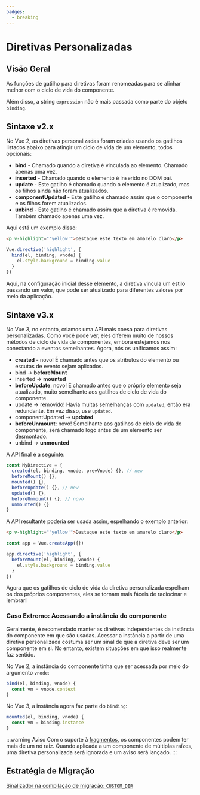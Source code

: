 ```yaml
---
badges:
  - breaking
---
```


# Diretivas Personalizadas <MigrationBadges :badges="$frontmatter.badges" />

## Visão Geral

As funções de gatilho para diretivas foram renomeadas para se alinhar melhor com o ciclo de vida do componente.

Além disso, a string `expression` não é mais passada como parte do objeto `binding`.

## Sintaxe v2.x

No Vue 2, as diretivas personalizadas foram criadas usando os gatilhos listados abaixo para atingir um ciclo de vida de um elemento, todos opcionais:

- **bind** - Chamado quando a diretiva é vinculada ao elemento. Chamado apenas uma vez.
- **inserted** - Chamado quando o elemento é inserido no DOM pai.
- **update** - Este gatilho é chamado quando o elemento é atualizado, mas os filhos ainda não foram atualizados.
- **componentUpdated** - Este gatilho é chamado assim que o componente e os filhos forem atualizados.
- **unbind** - Este gatilho é chamado assim que a diretiva é removida. Também chamado apenas uma vez.

Aqui está um exemplo disso:

```html
<p v-highlight="'yellow'">Destaque este texto em amarelo claro</p>
```

```js
Vue.directive('highlight', {
  bind(el, binding, vnode) {
    el.style.background = binding.value
  }
})
```

Aqui, na configuração inicial desse elemento, a diretiva vincula um estilo passando um valor, que pode ser atualizado para diferentes valores por meio da aplicação.

## Sintaxe v3.x

No Vue 3, no entanto, criamos uma API mais coesa para diretivas personalizadas. Como você pode ver, eles diferem muito de nossos métodos de ciclo de vida de componentes, embora estejamos nos conectando a eventos semelhantes. Agora, nós os unificamos assim:

- **created** - novo! É chamado antes que os atributos do elemento ou escutas de evento sejam aplicados.
- bind → **beforeMount**
- inserted → **mounted**
- **beforeUpdate**: novo! É chamado antes que o próprio elemento seja atualizado, muito semelhante aos gatilhos de ciclo de vida do componente.
- update → removido! Havia muitas semelhanças com `updated`, então era redundante. Em vez disso, use `updated`.
- componentUpdated → **updated**
- **beforeUnmount**: novo! Semelhante aos gatilhos de ciclo de vida do componente, será chamado logo antes de um elemento ser desmontado.
- unbind -> **unmounted**

A API final é a seguinte:

```js
const MyDirective = {
  created(el, binding, vnode, prevVnode) {}, // new
  beforeMount() {},
  mounted() {},
  beforeUpdate() {}, // new
  updated() {},
  beforeUnmount() {}, // novo
  unmounted() {}
}
```

A API resultante poderia ser usada assim, espelhando o exemplo anterior:

```html
<p v-highlight="'yellow'">Destaque este texto em amarelo claro</p>
```

```js
const app = Vue.createApp({})

app.directive('highlight', {
  beforeMount(el, binding, vnode) {
    el.style.background = binding.value
  }
})
```

Agora que os gatilhos de ciclo de vida da diretiva personalizada espelham os dos próprios componentes, eles se tornam mais fáceis de raciocinar e lembrar!

### Caso Extremo: Acessando a instância do componente

Geralmente, é recomendado manter as diretivas independentes da instância do componente em que são usadas. Acessar a instância a partir de uma diretiva personalizada costuma ser um sinal de que a diretiva deve ser um componente em si. No entanto, existem situações em que isso realmente faz sentido.

No Vue 2, a instância do componente tinha que ser acessada por meio do argumento `vnode`:

```js
bind(el, binding, vnode) {
  const vm = vnode.context
}
```

No Vue 3, a instância agora faz parte do `binding`:

```js
mounted(el, binding, vnode) {
  const vm = binding.instance
}
```

:::warning Aviso
Com o suporte à [fragmentos](/guide/migration/fragments.html#overview), os componentes podem ter mais de um nó raiz. Quando aplicada a um componente de múltiplas raízes, uma diretiva personalizada será ignorada e um aviso será lançado.
:::

## Estratégia de Migração

[Sinalizador na compilação de migração: `CUSTOM_DIR`](migration-build.html#configuracao-de-compatibilidade)
